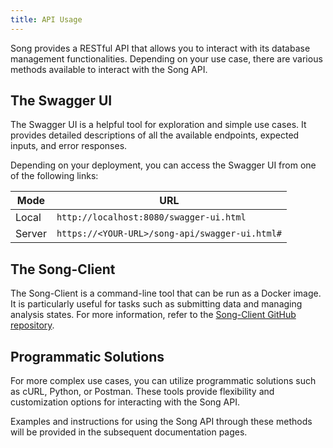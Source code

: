 ```yaml
---
title: API Usage
---
```


Song provides a RESTful API that allows you to interact with its database management functionalities. Depending on your use case, there are various methods available to interact with the Song API.

## The Swagger UI

The Swagger UI is a helpful tool for exploration and simple use cases. It provides detailed descriptions of all the available endpoints, expected inputs, and error responses.

Depending on your deployment, you can access the Swagger UI from one of the following links:

| Mode | URL |
| -- | --- |
| Local | `http://localhost:8080/swagger-ui.html` |
| Server | `https://<YOUR-URL>/song-api/swagger-ui.html#` |

## The Song-Client

The Song-Client is a command-line tool that can be run as a Docker image. It is particularly useful for tasks such as submitting data and managing analysis states. For more information, refer to the <a href="https://github.com/overture-stack/song-client/" target="_blank" rel="noopener noreferrer">Song-Client GitHub repository</a>.



## Programmatic Solutions

For more complex use cases, you can utilize programmatic solutions such as cURL, Python, or Postman. These tools provide flexibility and customization options for interacting with the Song API.

Examples and instructions for using the Song API through these methods will be provided in the subsequent documentation pages.






